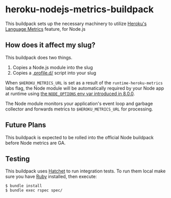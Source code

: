 # heroku-nodejs-metrics-buildpack

This buildpack sets up the necessary machinery to utilize
[Heroku's Language Metrics](https://devcenter.heroku.com/articles/language-runtime-metrics) feature,
for Node.js

## How does it affect my slug?

This buildpack does two things.

1. Copies a Node.js module into the slug
2. Copies a [.profile.d/](https://devcenter.heroku.com/articles/dynos#the-profile-file) script into your slug

When `$HEROKU_METRICS_URL` is set as a result of the
`runtime-heroku-metrics` labs flag, the Node module will be automatically required by your
Node app at runtime using [the `NODE_OPTIONS` env var introduced in 8.0.0](https://medium.com/the-node-js-collection/node-options-has-landed-in-8-x-5fba57af703d).

The Node module monitors your application's event loop and garbage collector and forwards
metrics to `$HEROKU_METRICS_URL` for processing.

## Future Plans

This buildpack is expected to be rolled into the official Node buildpack before Node metrics are GA.

## Testing

This buildpack uses [Hatchet](https://github.com/heroku/hatchet) to run integration tests. To run them local
make sure you have [Ruby](https://www.ruby-lang.org/) installed, then execute:

```sh-session
$ bundle install
$ bundle exec rspec spec/
```
